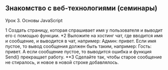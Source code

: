 ## Знакомство с веб-технологиями (семинары)

Урок 3. Основы JavaScript

1 Создать страницу, которая спрашивает имя у пользователя и выводит его с помощью функции.
*2 Выложите на хостинг чат, где вводится имя и сообщение, и выводится в чат, например: Админ: привет. Если имя пустое, то вывод сообщения должен быть таким, например: Гость: привет. А если сообщение пустое, то выводится ошибка и функция Send() прекращает работу.
**3 Сделайте так, чтобы старое сообщение не стиралось, и новое в новой строке добавлялось.